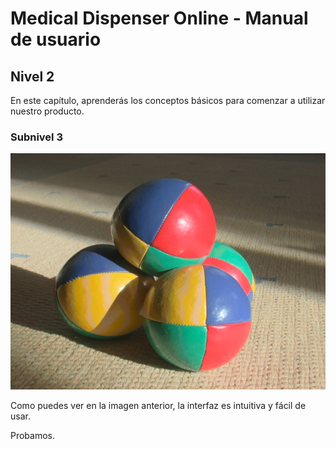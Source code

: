 # Medical Dispenser Online - Manual de usuario

## Nivel 2

En este capítulo, aprenderás los conceptos básicos para comenzar a utilizar nuestro producto.

### Subnivel 3

![Imagen de Ejemplo](./images/example_image.jpg)

Como puedes ver en la imagen anterior, la interfaz es intuitiva y fácil de usar.

Probamos.
